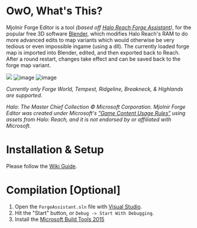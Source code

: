 # OwO, What's This?
Mjolnir Forge Editor is a tool *(based off [Halo Reach Forge Assistant](https://github.com/Lookenpeepers/Halo-Reach-Forge-Assistant))*, for the popular free 3D software [Blender](https://www.blender.org/), which modifies Halo Reach's RAM to do more advanced edits to map variants which would otherwise be very tedious or even impossible ingame (using a dll).
The currently loaded forge map is imported into Blender, edited, and then exported back to Reach. After a round restart, changes take effect and can be saved back to the forge map variant.

![](https://raw.githubusercontent.com/Waffle1434/Mjolnir-Forge-Editor/master/Wiki/rotate.gif)
![image](https://user-images.githubusercontent.com/8021358/131237927-73a4cc06-10fc-4464-b3f6-7fe21c5d5c1c.png)
![image](https://user-images.githubusercontent.com/8021358/131237982-65f77671-6130-4ad8-9697-92793bd5b101.png)

*Currently only Forge World, Tempest, Ridgeline, Breakneck, & Highlands are supported.*

*Halo: The Master Chief Collection © Microsoft Corporation. Mjolnir Forge Editor was created under Microsoft's ["Game Content Usage Rules"](https://www.xbox.com/en-US/developers/rules) using assets from Halo: Reach, and it is not endorsed by or affiliated with Microsoft.*

# Installation & Setup
Please follow the [Wiki Guide](https://github.com/Waffle1434/Mjolnir-Forge-Editor/wiki/1.-Getting-Started).


# Compilation [Optional]
1. Open the `ForgeAssistant.sln` file with [Visual Studio](https://visualstudio.microsoft.com/).
2. Hit the "Start" button, or `Debug -> Start With Debugging`.
3. Install the [Microsoft Build Tools 2015](https://www.microsoft.com/en-us/download/details.aspx?id=48159)
